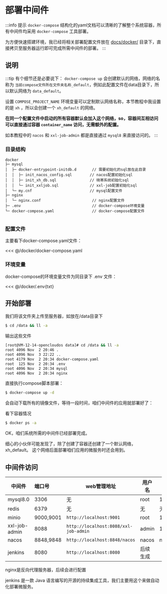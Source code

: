 <script setup>
const previewSrcList = ["/image/img.png", "/image/img_1.png"];
</script>

# 部署中间件

:::info 提示
`docker-compose` 结构化的yaml文档可以清晰的了解整个系统容器，所有中间件均采用 `docker-compose` 工具部署。

为方便快速搭建环境，我已经将相关部署配置文件放在 [docs/docker/](https://gitee.com/sun-xiaohan/xh-admin-frontend/docs/docker)
目录下，直接拷贝至服务器运行即可完成所需中间件的部署。
:::

## 说明

:::tip 有个细节还是必要说下：
`docker-compose up` 会创建默认的网络，网络的名称为 `当前compose文件所在文件夹名称_default`，例如此配置文件在data目录下，所以默认网络为
`data_default`。

设置 `COMPOSE_PROJECT_NAME` 环境变量可以定制默认网络名称，本节教程中我设置的是 `xh` ，所以会创建一个 `xh_default` 的网络。

**在同一个配置文件中启动的所有容器默认会加入这个网络，so，容器间互相访问可以直接通过容器 `container_name` 访问，无需额外的配置。**

如本教程中的 `nacos` 和 `xxl-job-admin` 都是直接通过 `mysql8` 来直接访问的。
:::

### 目录结构

```
docker                                   
├─ mysql                               
│  ├─ docker-entrypoint-initdb.d       // 需要初始化的sql放在此目录
│  │  ├─ init_nacos_config.sql        // nacos配置初始化sql
│  │  ├─ init_xh_db.sql               // 晓寒系统初始化sql
│  │  └─ init_xxljob.sql              // xxl-job配置初始化sql
│  └─ my.cnf                          // mysql配置文件
├─ nginx                               
│  └─ nginx.conf                       // nginx配置文件
├─ .env                                // docker-compose环境变量
└─ docker-compose.yaml                 // docker-compose配置文件
                                                                
```

### 配置文件

主要看下docker-compose.yaml文件：

<<< @/docker/docker-compose.yaml

### 环境变量

docker-compose的环境变量文件为同目录下 .env 文件：

<<< @/docker/.env{txt}

## 开始部署

我们将该文件夹上传至服务器，如放在/data目录下

```sh
$ cd /data && ll -a 
```

输出这些文件

```sh
[root@VM-12-14-opencloudos data]# cd /data && ll -a 
root 4096 Nov  2 20:46 .
root 4096 Nov  3 22:22 ..
root 4179 Nov  2 20:34 docker-compose.yaml
root  125 Nov  2 20:34 .env
root 4096 Nov  2 20:34 mysql
root 4096 Nov  2 20:34 nginx
```

直接执行compose脚本部署：

```sh
$ docker-compose up -d
```
会自动下载所有的镜像文件，等待一段时间，咱们中间件的应用就部署好了：
<el-image style="width: 100%;" :src="previewSrcList[0]" :preview-src-list="previewSrcList" fit="cover" :initial-index="
0" alt=""/>

看下容器情况

```sh
$ docker ps -a 
```

<el-image style="width: 100%;" :src="previewSrcList[1]" :preview-src-list="previewSrcList" fit="cover" :initial-index="1" alt="" />

OK，咱们系统所需的中间件已经部署完成。

细心的小伙伴可能发现了，除了创建了容器还创建了一个默认网络， xh_default。
这个网络后面部署咱们应用的微服务时还会用到。

## 中间件访问

| 中间件           | 端口号       | web管理地址                               | 用户名   | 初始密码         |
|---------------|:----------|---------------------------------------|-------|--------------|
| mysql8.0      | 3306      | 无                                     | root  | 1qaz@WSX#EDC |
| redis         | 6379      | 无                                     | 无     | 无            |
| minio         | 9000,9001 | `http://localhost:9001`               | root  | 1qaz@WSX#EDC |
| xxl-job-admin | 8088      | `http://localhost:8088/xxl-job-admin` | admin | 123456       |
| nacos         | 8848,9848 | `http://localhost:8848/nacos`         | nacos | nacos        |
| jenkins       | 8080      | `http://localhost:8080`               | 后续生成  |              |

nginx是反向代理服务器，后续会进行配置

jenkins 是一款 Java 语言编写的开源的持续集成工具，我们主要用这个来做自动化部署微服务。
